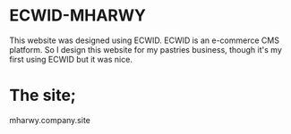 # ECWID-MHARWY
This website was designed using ECWID. ECWID is an e-commerce CMS platform. So I design this website for my pastries business, though it's my first using ECWID but it was nice.


# The site;
mharwy.company.site
